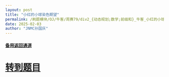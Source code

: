 ```yaml
---
layout: post
title: "小红的小球染色期望"
permalink: /刷题模块/OJ/牛客/周赛79/div2_{动态规划;数学;前缀和}_牛客_小红的小球染色期望.md/
date: 2025-02-03
author: "JNMC孙国庆"
---
```


#### [备用返回通道](../../README.md)
# [转到题目](https://ac.nowcoder.com/acm/contest/100902/F)